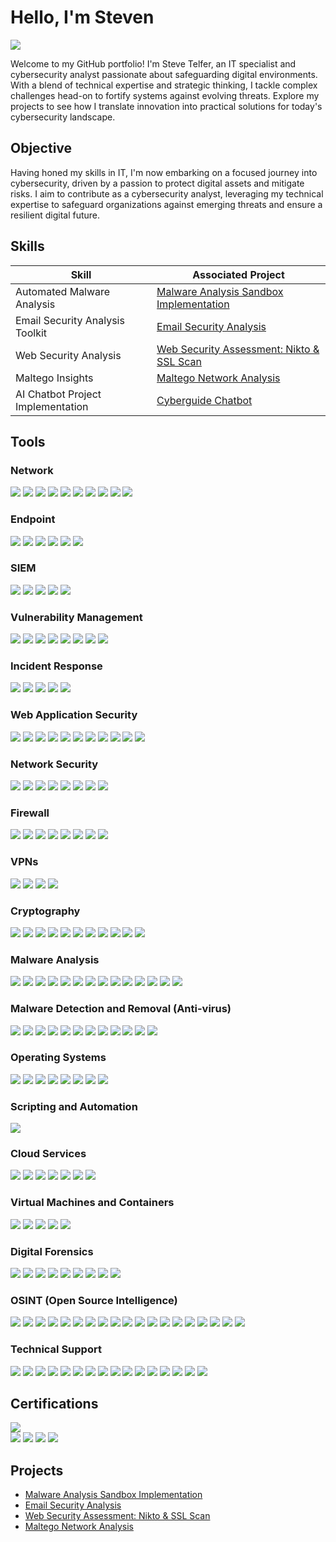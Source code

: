 # Hello, I'm Steven
<a href="https://linkedin.com/in/steventelfer"><img src="https://img.shields.io/badge/-LinkedIn-0072b1?&style=for-the-badge&logo=linkedin&logoColor=white" /></a>

Welcome to my GitHub portfolio! I'm Steve Telfer, an IT specialist and cybersecurity analyst passionate about safeguarding digital environments. With a blend of technical expertise and strategic thinking, I tackle complex challenges head-on to fortify systems against evolving threats. Explore my projects to see how I translate innovation into practical solutions for today's cybersecurity landscape.

## Objective

Having honed my skills in IT, I'm now embarking on a focused journey into cybersecurity, driven by a passion to protect digital assets and mitigate risks. I aim to contribute as a cybersecurity analyst, leveraging my technical expertise to safeguard organizations against emerging threats and ensure a resilient digital future.

## Skills

| Skill                                         | Associated Project         |
|-----------------------------------------------|----------------------------|
| Automated Malware Analysis          | <a href="https://github.com/steventelfer/Detection-Lab/tree/main">Malware Analysis Sandbox Implementation</a>|
| Email Security Analysis Toolkit | <a href="https://github.com/steventelfer/-Email-Security-Analysis/tree/main">Email Security Analysis</a>|
| Web Security Analysis         | <a href="https://github.com/steventelfer/Web-Security-Assessment-Nikto-SSL-Scan/blob/main">Web Security Assessment: Nikto & SSL Scan</a>|
| Maltego Insights         | <a href="https://github.com/steventelfer/Maltego-Network-Analysis/tree/main">Maltego Network Analysis</a>|
| AI Chatbot Project Implementation          | <a href="https://https://github.com/steventelfer/AI-Chatbot-Project-Implementation">Cyberguide Chatbot </a>|


## Tools

### Network
<div>
    <img src="https://img.shields.io/badge/-Wireshark-1679A7?&style=for-the-badge&logo=Wireshark&logoColor=white" />
    <img src="https://img.shields.io/badge/-Suricata-EF3B2D?&style=for-the-badge&logo=Suricata&logoColor=white" />
    <img src="https://img.shields.io/badge/-Zeek-777BB4?&style=for-the-badge&logo=Zeek&logoColor=white" />
    <img src="https://img.shields.io/badge/-Owasp%20Zap-FF4000?&style=for-the-badge&logo=OWASP&logoColor=white" />
    <img src="https://img.shields.io/badge/-Nmap-4D4D4D?&style=for-the-badge&logo=Nmap&logoColor=white" />
    <img src="https://img.shields.io/badge/-Wazuh-2E86C1?&style=for-the-badge&logo=Wazuh&logoColor=white" />
    <img src="https://img.shields.io/badge/-GlassWire-33CCFF?&style=for-the-badge&logo=GlassWire&logoColor=white" />
    <img src="https://img.shields.io/badge/-netstat-2E86C1?&style=for-the-badge&logo=netstat&logoColor=white" />
    <img src="https://img.shields.io/badge/-sniffnet-2E86C1?&style=for-the-badge&logo=sniffnet&logoColor=white" />
    <img src="https://img.shields.io/badge/-Xirrus_WiFi_Inspector-2E86C1?&style=for-the-badge&logo=Xirrus&logoColor=white" />
</div>

### Endpoint
<div>
    <img src="https://img.shields.io/badge/-Microsoft_Defender_for_Endpoint-00A4EF?&style=for-the-badge&logo=Microsoft&logoColor=white" />
    <img src="https://img.shields.io/badge/-ClamAV-4B275F?&style=for-the-badge&logo=ClamAV&logoColor=white" />
    <img src="https://img.shields.io/badge/-OpenVAS-2ECC71?&style=for-the-badge&logo=OpenVAS&logoColor=white" />
    <img src="https://img.shields.io/badge/-Cuckoo%20Sandbox-000000?&style=for-the-badge&logo=Cuckoo%20Sandbox&logoColor=white" />
    <img src="https://img.shields.io/badge/-OPSWAT%20MetaDefender-00B0FF?&style=for-the-badge&logo=OPSWAT&logoColor=white" />
    <img src="https://img.shields.io/badge/-Hosted.scan-00B0FF?&style=for-the-badge&logo=OPSWAT&logoColor=white" />   
</div>

### SIEM
<div>
    <img src="https://img.shields.io/badge/-Microsoft_Sentinel-0078D4?&style=for-the-badge&logo=Microsoft&logoColor=white" />
    <img src="https://img.shields.io/badge/-AlienVault_Open_Source_SIEM-000000?&style=for-the-badge&logo=AlienVault&logoColor=white" />
    <img src="https://img.shields.io/badge/-Elastic-005571?&style=for-the-badge&logo=Elastic&logoColor=white" />
    <img src="https://img.shields.io/badge/-Wazuh-2E86C1?&style=for-the-badge&logo=Wazuh&logoColor=white" />
    <img src="https://img.shields.io/badge/-Snort-0080FF?&style=for-the-badge&logo=Snort&logoColor=white" />

### Vulnerability Management
<div>
    <img src="https://img.shields.io/badge/-OpenVAS-2ECC71?&style=for-the-badge&logo=OpenVAS&logoColor=white" />
    <img src="https://img.shields.io/badge/-Nessus-3399FF?&style=for-the-badge&logo=Nessus&logoColor=white" />
    <img src="https://img.shields.io/badge/-Nexpose-000000?&style=for-the-badge&logoColor=white" />
    <img src="https://img.shields.io/badge/-Qualys%20Free%20Scan-F99209?&style=for-the-badge&logo=Qualys&logoColor=white" />
    <img src="https://img.shields.io/badge/-OWASP%20ZAP-FF4000?&style=for-the-badge&logo=OWASP&logoColor=white" />
    <img src="https://img.shields.io/badge/-Nikto-222222?&style=for-the-badge&logo=Nikto&logoColor=white" />
    <img src="https://img.shields.io/badge/-Maltego-3F72AF?&style=for-the-badge&logo=Maltego&logoColor=white" />
    <img src="https://img.shields.io/badge/-SpiderFoot-000000?&style=for-the-badge&logoColor=white" />
</div>

### Incident Response
<div>
    <img src="https://img.shields.io/badge/-Velociraptor-4B275F?&style=for-the-badge&logo=Velociraptor&logoColor=white" />
    <img src="https://img.shields.io/badge/-AlienVault_Open_Source_SIEM-000000?&style=for-the-badge&logo=AlienVault&logoColor=white" />
    <img src="https://img.shields.io/badge/-Zeek-777BB4?&style=for-the-badge&logo=Zeek&logoColor=white" />
    <img src="https://img.shields.io/badge/-OpenVAS-2ECC71?&style=for-the-badge&logo=OpenVAS&logoColor=white" />
    <img src="https://img.shields.io/badge/-Snort-0080FF?&style=for-the-badge&logo=Snort&logoColor=white" />
</div>

### Web Application Security
<div>
    <img src="https://img.shields.io/badge/-OWASP_ZAP-FF4000?&style=for-the-badge&logo=OWASP&logoColor=white" />
    <img src="https://img.shields.io/badge/-Burp_Suite-FF6347?&style=for-the-badge&logo=Burp%20Suite&logoColor=white" />
    <img src="https://img.shields.io/badge/-Nikto-222222?&style=for-the-badge&logo=Nikto&logoColor=white" />
    <img src="https://img.shields.io/badge/-Arachni-151515?&style=for-the-badge&logo=Arachni&logoColor=white" />
    <img src="https://img.shields.io/badge/-Wapiti-FF5733?&style=for-the-badge&logoColor=white" />
    <img src="https://img.shields.io/badge/-Nessus-00ADEF?&style=for-the-badge&logo=Nessus&logoColor=white" />
    <img src="https://img.shields.io/badge/-Acunetix-EE0000?&style=for-the-badge&logo=Acunetix&logoColor=white" />
    <img src="https://img.shields.io/badge/-Splunk-000000?&style=for-the-badge&logo=Splunk&logoColor=white" />
    <img src="https://img.shields.io/badge/-SSL_Labs-0033CC?&style=for-the-badge&logo=SSL%20Labs&logoColor=white" />
    <img src="https://img.shields.io/badge/-Barracuda-1791D8?&style=for-the-badge&logo=Barracuda&logoColor=white" />
    <img src="https://img.shields.io/badge/-Pentest_Tools-0078D7?&style=for-the-badge&logo=Pentest%20Tools&logoColor=white" />
</div>


### Network Security
<div>
    <img src="https://img.shields.io/badge/-Wireshark-1679A7?&style=for-the-badge&logo=Wireshark&logoColor=white" />
    <img src="https://img.shields.io/badge/-Nmap-4D4D4D?&style=for-the-badge&logo=Nmap&logoColor=white" />
    <img src="https://img.shields.io/badge/-Nikto-0095D5?&style=for-the-badge&logoColor=white" />
    <img src="https://img.shields.io/badge/-SpiderFoot-FFA500?&style=for-the-badge&logoColor=white" />
    <img src="https://img.shields.io/badge/-Maltego-4B0082?&style=for-the-badge&logoColor=white" />
    <img src="https://img.shields.io/badge/-Wazuh-405B62?&style=for-the-badge&logoColor=white" />
    <img src="https://img.shields.io/badge/-GlassWire-0077CC?&style=for-the-badge&logo=GlassWire&logoColor=white" />
    <img src="https://img.shields.io/badge/-Fing-44CC44?&style=for-the-badge&logo=Fing&logoColor=white" />
</div>

### Firewall 
<div>
    <img src="https://img.shields.io/badge/-Windows%20Firewall-0078D7?&style=for-the-badge&logo=Windows&logoColor=white" />
    <img src="https://img.shields.io/badge/-AlienVault-7B53C1?&style=for-the-badge&logo=AlienVault&logoColor=white" />
    <img src="https://img.shields.io/badge/-Linux%20Default%20Firewall-A31900?&style=for-the-badge&logo=Linux&logoColor=white" />
    <img src="https://img.shields.io/badge/-Smoothwall-1F305E?&style=for-the-badge&logo=Smoothwall&logoColor=white" />
    <img src="https://img.shields.io/badge/-pfSense-2E3192?&style=for-the-badge&logo=pfSense&logoColor=white" />
    <img src="https://img.shields.io/badge/-FortiGate-EE3124?&style=for-the-badge&logo=Fortinet&logoColor=white" />
    <img src="https://img.shields.io/badge/-TinyWall-00B0FF?&style=for-the-badge&logo=Windows&logoColor=white" />
    <img src="https://img.shields.io/badge/-GlassWire-0077CC?&style=for-the-badge&logo=GlassWire&logoColor=white" />
</div>

### VPNs
<div>
    <img src="https://img.shields.io/badge/-OpenVPN-00A4EF?&style=for-the-badge&logo=OpenVPN&logoColor=white" />
    <img src="https://img.shields.io/badge/-ProtonVPN-4B275F?&style=for-the-badge&logo=ProtonVPN&logoColor=white" />
    <img src="https://img.shields.io/badge/-WireGuard-2ECC71?&style=for-the-badge&logo=WireGuard&logoColor=white" />
    <img src="https://img.shields.io/badge/-Mullvad%20VPN-000000?&style=for-the-badge&logo=Mullvad%20VPN&logoColor=white" />
</div>

### Cryptography
<div>
    <img src="https://img.shields.io/badge/-Wireshark-1679A7?&style=for-the-badge&logo=Wireshark&logoColor=white" />
    <img src="https://img.shields.io/badge/-7-Zip-000000?&style=for-the-badge&logo=7-Zip&logoColor=white" />
    <img src="https://img.shields.io/badge/-BitLocker-0078D7?&style=for-the-badge&logo=Microsoft&logoColor=white" />
    <img src="https://img.shields.io/badge/-VeraCrypt-00BFFF?&style=for-the-badge&logo=VeraCrypt&logoColor=white" />
    <img src="https://img.shields.io/badge/-GtkHash-2C3539?&style=for-the-badge&logo=Gtk&logoColor=white" />
    <img src="https://img.shields.io/badge/-GPG4-0093D1?&style=for-the-badge&logo=GNU%20Privacy%20Guard&logoColor=white" />
    <img src="https://img.shields.io/badge/-HashCalc-008080?&style=for-the-badge&logo=Calculator&logoColor=white" />
    <img src="https://img.shields.io/badge/-Tor-7E4798?&style=for-the-badge&logo=Tor%20Project&logoColor=white" />
    <img src="https://img.shields.io/badge/-GNU-2088FF?&style=for-the-badge&logo=GNU&logoColor=white" />
    <img src="https://img.shields.io/badge/-PowerShell-5391FE?&style=for-the-badge&logo=PowerShell&logoColor=white" />
    <img src="https://img.shields.io/badge/-Hex%20Workshop-CC6600?&style=for-the-badge&logo=Hex%20Workshop&logoColor=white" />
</div>



### Malware Analysis 
<div>
    <img src="https://img.shields.io/badge/-Cuckoo%20Sandbox-000000?&style=for-the-badge&logo=Cuckoo%20Sandbox&logoColor=white" />
    <img src="https://img.shields.io/badge/-VirusTotal-3949AB?&style=for-the-badge&logo=VirusTotal&logoColor=white" />
    <img src="https://img.shields.io/badge/-Joe%20Sandbox-4B275F?&style=for-the-badge&logo=Joe%20Sandbox&logoColor=white" />
    <img src="https://img.shields.io/badge/-Volatility-0066CC?&style=for-the-badge&logo=Volatility&logoColor=white" />
    <img src="https://img.shields.io/badge/-Radare2-313131?&style=for-the-badge&logo=Radare2&logoColor=white" />
    <img src="https://img.shields.io/badge/-YARA-3A4E84?&style=for-the-badge&logo=YARA&logoColor=white" />
    <img src="https://img.shields.io/badge/-Wireshark-1679A7?&style=for-the-badge&logo=Wireshark&logoColor=white" />
    <img src="https://img.shields.io/badge/-Any.Run-FFA500?&style=for-the-badge&logoColor=white" />
    <img src="https://img.shields.io/badge/-TotalVirus-0088CC?&style=for-the-badge&logoColor=white" />
    <img src="https://img.shields.io/badge/-Process%20Hacker-660066?&style=for-the-badge&logoColor=white" />
    <img src="https://img.shields.io/badge/-Process%20Monitor-0078D6?&style=for-the-badge&logo=Microsoft&logoColor=white" />
    <img src="https://img.shields.io/badge/-PEStudio-00557D?&style=for-the-badge&logoColor=white" />
    <img src="https://img.shields.io/badge/-ClamAV-4B275F?&style=for-the-badge&logo=ClamAV&logoColor=white" />
    <img src="https://img.shields.io/badge/-MxToolbox-D60651?&style=for-the-badge&logoColor=white" />
</div>

### Malware Detection and Removal (Anti-virus)
<div>
    <img src="https://img.shields.io/badge/-Windows_Anti_virus-0078D6?&style=for-the-badge&logo=Windows&logoColor=white" />
    <img src="https://img.shields.io/badge/-Bitdefender-ED1C24?&style=for-the-badge&logo=Bitdefender&logoColor=white" />
    <img src="https://img.shields.io/badge/-ClamAV-4B275F?&style=for-the-badge&logo=ClamAV&logoColor=white" />
    <img src="https://img.shields.io/badge/-Sophos-00ADEF?&style=for-the-badge&logo=Sophos&logoColor=white" />
    <img src="https://img.shields.io/badge/-Malwarebytes-FF9900?&style=for-the-badge&logo=Malwarebytes&logoColor=white" />
    <img src="https://img.shields.io/badge/-Hitman_Pro-FF0000?&style=for-the-badge&logo=HitmanPro&logoColor=white" />
    <img src="https://img.shields.io/badge/-RKill-800000?&style=for-the-badge&logoColor=white" />
    <img src="https://img.shields.io/badge/-Comodo-990000?&style=for-the-badge&logo=Comodo&logoColor=white" />
    <img src="https://img.shields.io/badge/-ESET-52C838?&style=for-the-badge&logo=ESET&logoColor=white" />
    <img src="https://img.shields.io/badge/-Norton_Power_Eraser-003399?&style=for-the-badge&logo=Symantec&logoColor=white" />
    <img src="https://img.shields.io/badge/-Rogue_Killer-990000?&style=for-the-badge&logoColor=white" />
    <img src="https://img.shields.io/badge/-Kaspersky-0066CC?&style=for-the-badge&logo=Kaspersky&logoColor=white" />
</div>


### Operating Systems
<div>
    <img src="https://img.shields.io/badge/-Windows-0078D6?&style=for-the-badge&logo=Windows&logoColor=white" />
    <img src="https://img.shields.io/badge/-Ubuntu-E95420?&style=for-the-badge&logo=Ubuntu&logoColor=white" />
    <img src="https://img.shields.io/badge/-macOS-000000?&style=for-the-badge&logo=Apple&logoColor=white" />
    <img src="https://img.shields.io/badge/-Kali_Linux-557C94?&style=for-the-badge&logo=Kali%20Linux&logoColor=white" />
    <img src="https://img.shields.io/badge/-Parrot_OS-3498DB?&style=for-the-badge&logo=Parrot%20OS&logoColor=white" />
    <img src="https://img.shields.io/badge/-Ubuntu_Server-E95420?&style=for-the-badge&logo=Ubuntu&logoColor=white" />
    <img src="https://img.shields.io/badge/-KDE_Plasma-1D99F3?&style=for-the-badge&logo=KDE&logoColor=white" />
    <img src="https://img.shields.io/badge/-CentOS-262577?&style=for-the-badge&logo=CentOS&logoColor=white" />
</div>

### Scripting and Automation
<div>
    <img src="https://img.shields.io/badge/-Python-3776AB?&style=for-the-badge&logo=Python&logoColor=white" />
  </div>

### Cloud Services
<div>
    <img src="https://img.shields.io/badge/-AWS_Essentials-232F3E?&style=for-the-badge&logo=Amazon%20AWS&logoColor=white" />
    <img src="https://img.shields.io/badge/-IBM_Cloud-054ADA?&style=for-the-badge&logo=IBM&logoColor=white" />
    <img src="https://img.shields.io/badge/-Google_Cloud-4285F4?&style=for-the-badge&logo=Google%20Cloud&logoColor=white" />
    <img src="https://img.shields.io/badge/-Docker-2496ED?&style=for-the-badge&logo=Docker&logoColor=white" />
    <img src="https://img.shields.io/badge/-Podman-5965E1?&style=for-the-badge&logo=Red%20Hat&logoColor=white" />
    <img src="https://img.shields.io/badge/-Nextcloud-0082C9?&style=for-the-badge&logo=Nextcloud&logoColor=white" />
    <img src="https://img.shields.io/badge/-Webmin-00BFFF?&style=for-the-badge&logo=Webmin&logoColor=white" />
</div>


### Virtual Machines and Containers
<div>
    <img src="https://img.shields.io/badge/-VirtualBox-183A61?&style=for-the-badge&logo=VirtualBox&logoColor=white" />
    <img src="https://img.shields.io/badge/-GNOME_Boxes-4A86CF?&style=for-the-badge&logo=GNOME&logoColor=white" />
    <img src="https://img.shields.io/badge/-Proxmox-E57000?&style=for-the-badge&logo=Proxmox&logoColor=white" />
    <img src="https://img.shields.io/badge/-Podman-5965E1?&style=for-the-badge&logo=Red%20Hat&logoColor=white" />
    <img src="https://img.shields.io/badge/-Docker-2496ED?&style=for-the-badge&logo=Docker&logoColor=white" />
</div>


### Digital Forensics
<div>
    <img src="https://img.shields.io/badge/-Wireshark-1679A7?&style=for-the-badge&logo=Wireshark&logoColor=white" />
    <img src="https://img.shields.io/badge/-Nmap-4D4D4D?&style=for-the-badge&logo=Nmap&logoColor=white" />
    <img src="https://img.shields.io/badge/-Kali_Linux-557C94?&style=for-the-badge&logo=Kali%20Linux&logoColor=white" />
    <img src="https://img.shields.io/badge/-Digital_Forensics_Framework_%28DFF%29-324D5C?&style=for-the-badge&logoColor=white" />
    <img src="https://img.shields.io/badge/-Network_Miner-000000?&style=for-the-badge&logoColor=white" />
    <img src="https://img.shields.io/badge/-Tcpdump-0457A0?&style=for-the-badge&logo=Wireshark&logoColor=white" />
    <img src="https://img.shields.io/badge/-Process_Monitor-68BB59?&style=for-the-badge&logo=Windows%20Sysinternals&logoColor=white" />
    <img src="https://img.shields.io/badge/-FTK_Imager-3E3E3E?&style=for-the-badge&logoColor=white" />
    <img src="https://img.shields.io/badge/-Encase-00205B?&style=for-the-badge&logo=Windows%20Sysinternals&logoColor=white" />
</div>

### OSINT (Open Source Intelligence)
<div>
    <img src="https://img.shields.io/badge/-Maltego-4B0082?&style=for-the-badge&logoColor=white" />
    <img src="https://img.shields.io/badge/-SpiderFoot-FFA500?&style=for-the-badge&logoColor=white" />
    <img src="https://img.shields.io/badge/-TheHarvester-36393F?&style=for-the-badge&logoColor=white" />
    <img src="https://img.shields.io/badge/-Shodan-000000?&style=for-the-badge&logoColor=white" />
    <img src="https://img.shields.io/badge/-OSINT_Framework-324D5C?&style=for-the-badge&logoColor=white" />
    <img src="https://img.shields.io/badge/-Spokeo-000000?&style=for-the-badge&logoColor=white" />
    <img src="https://img.shields.io/badge/-Recon_ng-880000?&style=for-the-badge&logoColor=white" />
    <img src="https://img.shields.io/badge/-Intelligence_X-0F9D58?&style=for-the-badge&logo=Google&logoColor=white" />
    <img src="https://img.shields.io/badge/-Google_Dorking-4285F4?&style=for-the-badge&logo=Google&logoColor=white" />
    <img src="https://img.shields.io/badge/-HaveIBeenPwned-3300CC?&style=for-the-badge&logoColor=white" />
    <img src="https://img.shields.io/badge/-ExploitDB-F16121?&style=for-the-badge&logoColor=white" />
    <img src="https://img.shields.io/badge/-Censys-2F9EBE?&style=for-the-badge&logoColor=white" />
    <img src="https://img.shields.io/badge/-Hunter-FF9E0F?&style=for-the-badge&logoColor=white" />
    <img src="https://img.shields.io/badge/-ZoomEye-FF1A00?&style=for-the-badge&logoColor=white" />
    <img src="https://img.shields.io/badge/-Mitaka-00599C?&style=for-the-badge&logoColor=white" />
    <img src="https://img.shields.io/badge/-Namechk-0E76A8?&style=for-the-badge&logoColor=white" />
    <img src="https://img.shields.io/badge/-Numlookup-0F9D58?&style=for-the-badge&logoColor=white" />
    <img src="https://img.shields.io/badge/-OSINT_Combine-6A1B9A?&style=for-the-badge&logoColor=white" />
    <img src="https://img.shields.io/badge/-OSINT_Industries-1A237E?&style=for-the-badge&logoColor=white" />
</div>


### Technical Support
<div>
    <img src="https://img.shields.io/badge/-VirtualBox-183A61?&style=for-the-badge&logo=VirtualBox&logoColor=white" />
    <img src="https://img.shields.io/badge/-Jira-0052CC?&style=for-the-badge&logo=Jira&logoColor=white" />
    <img src="https://img.shields.io/badge/-TeamViewer-0E8EE9?&style=for-the-badge&logo=TeamViewer&logoColor=white" />
    <img src="https://img.shields.io/badge/-Wireshark-1679A7?&style=for-the-badge&logo=Wireshark&logoColor=white" />
    <img src="https://img.shields.io/badge/-PuTTY-00A0E0?&style=for-the-badge&logo=PuTTY&logoColor=white" />
    <img src="https://img.shields.io/badge/-AnyDesk-1B7CCF?&style=for-the-badge&logo=AnyDesk&logoColor=white" />
    <img src="https://img.shields.io/badge/-LogMeIn-00A6F0?&style=for-the-badge&logo=LogMeIn&logoColor=white" />
    <img src="https://img.shields.io/badge/-GoToAssist-00A6F0?&style=for-the-badge&logo=GoToAssist&logoColor=white" />
    <img src="https://img.shields.io/badge/-Zoom-2D8CFF?&style=for-the-badge&logo=Zoom&logoColor=white" />
    <img src="https://img.shields.io/badge/-Microsoft_Teams-6264A7?&style=for-the-badge&logo=Microsoft%20Teams&logoColor=white" />
    <img src="https://img.shields.io/badge/-Slack-4A154B?&style=for-the-badge&logo=Slack&logoColor=white" />
    <img src="https://img.shields.io/badge/-Office_365-0078D4?&style=for-the-badge&logo=Microsoft%20Office&logoColor=white" />
    <img src="https://img.shields.io/badge/-Active_Directory-0052CC?&style=for-the-badge&logo=Microsoft%20Active%20Directory&logoColor=white" />
    <img src="https://img.shields.io/badge/-Skype-00AFF0?&style=for-the-badge&logo=Skype&logoColor=white" />
    <img src="https://img.shields.io/badge/-ServiceNow-0098F7?&style=for-the-badge&logo=ServiceNow&logoColor=white" />
    <img src="https://img.shields.io/badge/-Chrome_Remote_Desktop-0088CC?&style=for-the-badge&logo=Google%20Chrome&logoColor=white" />
</div>

   
## Certifications
<div>
<img src="https://img.shields.io/badge/-Cisco%20Certified%20Network%20Associate%20(CCNA)-000080?&style=for-the-badge&logo=Cisco&logoColor=white" />
</div>    
<img src="https://img.shields.io/badge/-Google%20Cybersecurity%20Professional%20Certificate-FF0000?&style=for-the-badge&logo=Google&logoColor=white" />
<img src="https://img.shields.io/badge/-Google%20IT%20Support%20Professional%20Certificate-007ACC?&style=for-the-badge&logo=Google&logoColor=white" />
<img src="https://img.shields.io/badge/-Cisco%20Junior%20Cyber%20Security%20Analyst%20Career%20Path-4D4D4D?&style=for-the-badge&logo=Cisco&logoColor=white" />
<img src="https://img.shields.io/badge/-Oracle%20Cloud%20Infrastructure%20Foundations%20Associate-006400?&style=for-the-badge&logo=Oracle&logoColor=white" />
</div>

## Projects
- <a href="https://github.com/steventelfer/Detection-Lab/tree/main">Malware Analysis Sandbox Implementation</a>
- <a href="https://github.com/steventelfer/-Email-Security-Analysis/tree/main">Email Security Analysis</a>
- <a href="https://github.com/steventelfer/Web-Security-Assessment-Nikto-SSL-Scan/blob/main">Web Security Assessment: Nikto & SSL Scan
- <a href="https://github.com/steventelfer/Maltego-Network-Analysis/tree/main">Maltego Network Analysis</a>
